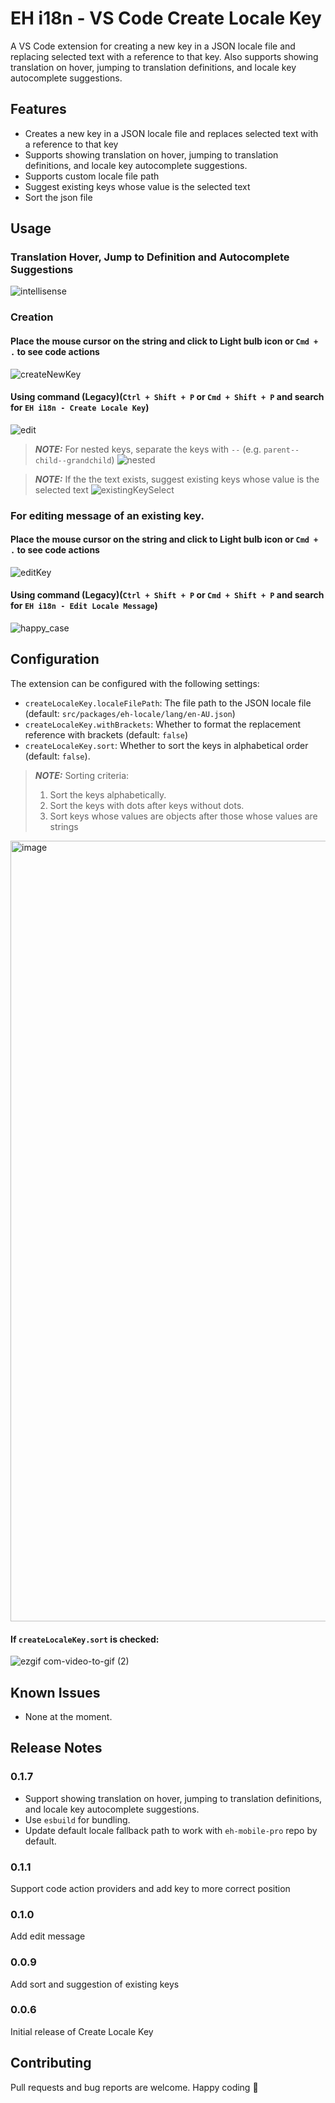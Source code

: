 # EH i18n - VS Code Create Locale Key

A VS Code extension for creating a new key in a JSON locale file and replacing selected text with a reference to that key. Also supports showing translation on hover, jumping to translation definitions, and locale key autocomplete suggestions.
## Features

- Creates a new key in a JSON locale file and replaces selected text with a reference to that key
- Supports showing translation on hover, jumping to translation definitions, and locale key autocomplete suggestions.
- Supports custom locale file path
- Suggest existing keys whose value is the selected text
- Sort the json file

## Usage

### Translation Hover, Jump to Definition and Autocomplete Suggestions
![intellisense](https://github.com/quangdle/eh-i18n-extension/assets/141205236/bc4f8d8b-8a91-4038-a571-bad319259e76)

### Creation


#### Place the mouse cursor on the string and click to Light bulb icon or `Cmd + .` to see code actions
![createNewKey](https://github.com/quangdle/eh-i18n-extension/assets/92286197/3813df7e-b350-4508-be60-39c972dfe3e9)


#### Using command (Legacy)(`Ctrl + Shift + P` or `Cmd + Shift + P` and search for `EH i18n - Create Locale Key`)
![edit](https://user-images.githubusercontent.com/92286197/229753494-544aa4eb-c807-4386-9cdb-7d562daaa9d7.gif)


> **_NOTE:_** For nested keys, separate the keys with `--` (e.g. `parent--child--grandchild`)
![nested](https://user-images.githubusercontent.com/92286197/229753517-c2eec429-9cd9-400b-aefb-1ca39bf9487b.gif)

> **_NOTE:_** If the the text exists, suggest existing keys whose value is the selected text
![existingKeySelect](https://github.com/quangdle/eh-i18n-extension/assets/92286197/18ec14b9-0d06-4165-9411-1c59a5028db6)


### For editing message of an existing key.

#### Place the mouse cursor on the string and click to Light bulb icon or `Cmd + .` to see code actions
![editKey](https://github.com/quangdle/eh-i18n-extension/assets/92286197/229b97d7-c5dc-41c5-8aaf-f61873e3d7ab)


#### Using command (Legacy)(`Ctrl + Shift + P` or `Cmd + Shift + P` and search for `EH i18n - Edit Locale Message`)
<img src="https://github.com/quangdle/eh-i18n-extension/assets/116699596/a3f6e15c-59f2-4659-b370-8b381d04946f" alt="happy_case"/>


## Configuration

The extension can be configured with the following settings:

- `createLocaleKey.localeFilePath`: The file path to the JSON locale file (default: `src/packages/eh-locale/lang/en-AU.json`)
- `createLocaleKey.withBrackets`: Whether to format the replacement reference with brackets (default: `false`)
- `createLocaleKey.sort`: Whether to sort the keys in alphabetical order (default: `false`). 

> **_NOTE:_** Sorting criteria:
> 1. Sort the keys alphabetically.
> 2. Sort the keys with dots after keys without dots.
> 3. Sort keys whose values are objects after those whose values are strings

<img width="1249" alt="image" src="https://github.com/quangdle/eh-i18n-extension/assets/92286197/dbb2040f-569e-44d4-84d0-acb597380378">

#### If `createLocaleKey.sort` is checked:

![ezgif com-video-to-gif (2)](https://github.com/quangdle/eh-i18n-extension/assets/92286197/8144338e-f0c7-4093-b181-bd4dfc4c35b0)

## Known Issues

- None at the moment.

## Release Notes

### 0.1.7
- Support showing translation on hover, jumping to translation definitions, and locale key autocomplete suggestions.
- Use `esbuild` for bundling.
- Update default locale fallback path to work with `eh-mobile-pro` repo by default.
### 0.1.1
Support code action providers and add key to more correct position

### 0.1.0
Add edit message

### 0.0.9

Add sort and suggestion of existing keys

### 0.0.6

Initial release of Create Locale Key

## Contributing

Pull requests and bug reports are welcome. Happy coding 🤍
